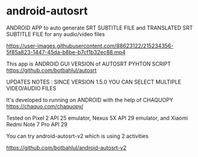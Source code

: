 # android-autosrt
ANDROID APP to auto generate SRT SUBTITLE FILE and TRANSLATED SRT SUBTITLE FILE for any audio/video files

https://user-images.githubusercontent.com/88623122/215234356-5f85a823-1447-45da-b8be-b7cf1b32ec88.mp4

This app is ANDROID GUI VERSION of AUTOSRT PYHTON SCRIPT https://github.com/botbahlul/autosrt

UPDATES NOTES : SINCE VERSION 1.5.0 YOU CAN SELECT MULTIPLE VIDEO/AUDIO FILES

It's developed to running on ANDROID with the help of CHAQUOPY https://chaquo.com/chaquopy/

Tested on Pixel 2 API 25 emulator, Nexus 5X API 29 emulator, and Xiaomi Redmi Note 7 Pro API 29

You can try android-autosrt-v2 which is using 2 activities

https://github.com/botbahlul/android-autosrt-v2

